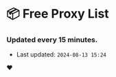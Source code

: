 # :package: Free Proxy List
### Updated every 15 minutes.

- Last updated: `2024-08-13 15:24`

:heart:
